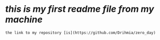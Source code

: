 #	*this is my first readme file from my machine*
	the link to my repository [is](https://github.com/Drihmia/zero_day)

